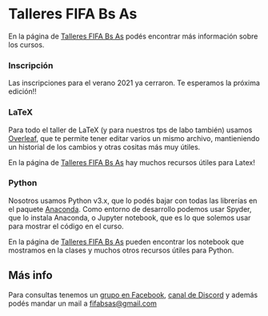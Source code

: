 # Talleres FIFA Bs As
En la página de [Talleres FIFA Bs As](https://fifabsas.github.io/talleresfifabsas/) podés encontrar más información sobre los cursos.

### Inscripción
Las inscripciones para el verano 2021 ya cerraron. Te esperamos la próxima edición!!
<!-- Abrimos un primer formulario!! -->
<!-- La inscripción para este cuatrimestre pueden hacerla con este [LINK](https://forms.gle/EdJguvfgiFiEwPjk6) por favor, llenenla lo antes posible!! -->

### LaTeX
Para todo el taller de LaTeX (y para nuestros tps de labo también) usamos [Overleaf](https://www.overleaf.com/), que te permite tener editar varios un mismo archivo, mantieniendo un historial de los cambios y otras cositas más muy útiles.

En la página de [Talleres FIFA Bs As](https://fifabsas.github.io/talleresfifabsas/) hay muchos recursos útiles para Latex!

### Python
Nosotros usamos Python v3.x, que lo podés bajar con todas las librerías en el paquete [Anaconda](https://www.anaconda.com/distribution/#download-section). Como entorno de desarrollo podemos usar Spyder, que lo instala Anaconda, o Jupyter notebook, que es lo que solemos usar para mostrar el código en el curso.

En la página de [Talleres FIFA Bs As](https://fifabsas.github.io/talleresfifabsas/) pueden encontrar los notebook que mostramos en la clases y muchos otros recursos útiles para Python.

## Más info
Para consultas tenemos un [grupo en Facebook](https://www.facebook.com/groups/303815376436624/), [canal de Discord](https://discord.gg/bN2KeTu) y además podés mandar un mail a [fifabsas@gmail.com](mailto:fifabsas@gmail.com)
